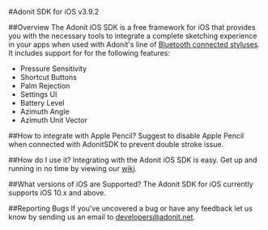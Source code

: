 #Adonit SDK for iOS v3.9.2

##Overview
The Adonit iOS SDK is a free framework for iOS that provides you with the necessary tools to integrate a complete sketching experience in your apps when used with Adonit's line of [Bluetooth connected styluses](https://www.adonit.net/stylus-for-ios/). It includes support for for the following features:

- Pressure Sensitivity
- Shortcut Buttons
- Palm Rejection
- Settings UI
- Battery Level
- Azimuth Angle
- Azimuth Unit Vector

##How to integrate with Apple Pencil?
Suggest to disable Apple Pencil when connected with AdonitSDK to prevent double stroke issue.

##How do I use it?
Integrating with the Adonit iOS SDK is easy. Get up and running in no time by viewing our [wiki](https://github.com/Adonit/Adonit-iOS-SDK/wiki).

##What versions of iOS are Supported?
The Adonit SDK for iOS currently supports iOS 10.x and above.

##Reporting Bugs
If you’ve uncovered a bug or have any feedback let us know by sending us an email to [developers@adonit.net](mailto:developers@adonit.net).
